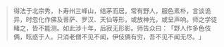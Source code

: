 
> 得法于北宗秀，卜寿州三峰山，结茅而居。常有野人，服色素朴，言谈诡异，时忽化作佛及菩萨、罗汉、天仙等形，或放神光，或呈声响。师之学徒睹之，皆不能测。如此涉十年，后寂无形影。师告众曰：​「野人作多色伎俩，眩惑于人。只消老僧不见不闻，伊伎俩有穷，吾不见不闻无尽。​」
